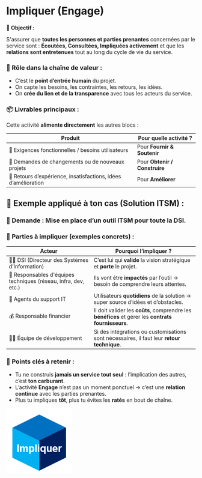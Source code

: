 # Impliquer (Engage)


**🧠 Objectif :**

S'assurer que **toutes les personnes et parties prenantes** concernées par le service sont : **Écoutées, Consultées, Impliquées activement** et que les **relations sont entretenues** tout au long du cycle de vie du service.



### **🎯 Rôle dans la chaîne de valeur :**

- C’est le **point d’entrée humain** du projet.
- On capte les besoins, les contraintes, les retours, les idées.
- On **crée du lien et de la transparence** avec tous les acteurs du service.



### **📦 Livrables principaux :**

Cette activité **alimente directement** les autres blocs :

| **Produit** | **Pour quelle activité ?** |
|--|--|
| 🔸 Exigences fonctionnelles / besoins utilisateurs | Pour **Fournir & Soutenir** |
| 🔸 Demandes de changements ou de nouveaux projets | Pour **Obtenir / Construire** |
| 🔸 Retours d’expérience, insatisfactions, idées d’amélioration | Pour **Améliorer** |



## **🧩 Exemple appliqué à ton cas (Solution ITSM) :**

### **🎯 Demande :** Mise en place d’un outil ITSM pour toute la DSI.



### **👥 Parties à impliquer (exemples concrets) :**

| **Acteur** | **Pourquoi l’impliquer ?** |
|--|--|
| 🧑‍💼 DSI (Directeur des Systèmes d’Information) | C’est lui qui **valide** la vision stratégique et **porte** le projet. |
| 👥 Responsables d'équipes techniques (réseau, infra, dev, etc.) | Ils vont être **impactés** par l’outil → besoin de comprendre leurs attentes. |
| 💬 Agents du support IT | Utilisateurs **quotidiens** de la solution → super source d’idées et d’obstacles. |
| 💰 Responsable financier | Il doit valider les **coûts**, comprendre les **bénéfices** et gérer les **contrats fournisseurs**. |
| 👨‍💻 Équipe de développement | Si des intégrations ou customisations sont nécessaires, il faut leur **retour technique**. |

### **🔧 Points clés à retenir :**

- Tu ne construis **jamais un service tout seul** : l’implication des autres, c’est **ton carburant**.
- L’activité **Engage** n’est pas un moment ponctuel → c’est une **relation continue** avec les parties prenantes.
- Plus tu impliques **tôt**, plus tu évites les **ratés** en bout de chaîne.

![](../../../../media/Cours-Intro-ITIL4-V2-Impliquer-(Engage)-image1.png)



